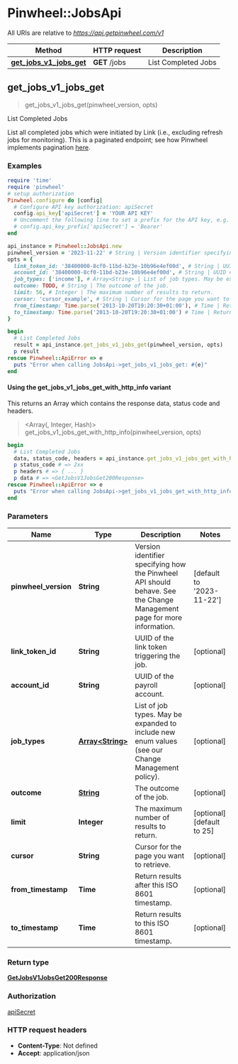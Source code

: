 # Pinwheel::JobsApi

All URIs are relative to *https://api.getpinwheel.com/v1*

| Method | HTTP request | Description |
| ------ | ------------ | ----------- |
| [**get_jobs_v1_jobs_get**](JobsApi.md#get_jobs_v1_jobs_get) | **GET** /jobs | List Completed Jobs |


## get_jobs_v1_jobs_get

> <GetJobsV1JobsGet200Response> get_jobs_v1_jobs_get(pinwheel_version, opts)

List Completed Jobs

List all completed jobs which were initiated by Link (i.e., excluding refresh jobs for monitoring). This is a paginated endpoint; see how Pinwheel implements pagination <a href='https://docs.pinwheelapi.com/docs/pagination-1' target='_blank'>here</a>.

### Examples

```ruby
require 'time'
require 'pinwheel'
# setup authorization
Pinwheel.configure do |config|
  # Configure API key authorization: apiSecret
  config.api_key['apiSecret'] = 'YOUR API KEY'
  # Uncomment the following line to set a prefix for the API key, e.g. 'Bearer' (defaults to nil)
  # config.api_key_prefix['apiSecret'] = 'Bearer'
end

api_instance = Pinwheel::JobsApi.new
pinwheel_version = '2023-11-22' # String | Version identifier specifying how the Pinwheel API should behave. See the Change Management page for more information.
opts = {
  link_token_id: '38400000-8cf0-11bd-b23e-10b96e4ef00d', # String | UUID of the link token triggering the job.
  account_id: '38400000-8cf0-11bd-b23e-10b96e4ef00d', # String | UUID of the payroll account.
  job_types: ['income'], # Array<String> | List of job types. May be expanded to include new enum values (see our Change Management policy).
  outcome: TODO, # String | The outcome of the job.
  limit: 56, # Integer | The maximum number of results to return.
  cursor: 'cursor_example', # String | Cursor for the page you want to retrieve.
  from_timestamp: Time.parse('2013-10-20T19:20:30+01:00'), # Time | Return results after this ISO 8601 timestamp.
  to_timestamp: Time.parse('2013-10-20T19:20:30+01:00') # Time | Return results to this ISO 8601 timestamp.
}

begin
  # List Completed Jobs
  result = api_instance.get_jobs_v1_jobs_get(pinwheel_version, opts)
  p result
rescue Pinwheel::ApiError => e
  puts "Error when calling JobsApi->get_jobs_v1_jobs_get: #{e}"
end
```

#### Using the get_jobs_v1_jobs_get_with_http_info variant

This returns an Array which contains the response data, status code and headers.

> <Array(<GetJobsV1JobsGet200Response>, Integer, Hash)> get_jobs_v1_jobs_get_with_http_info(pinwheel_version, opts)

```ruby
begin
  # List Completed Jobs
  data, status_code, headers = api_instance.get_jobs_v1_jobs_get_with_http_info(pinwheel_version, opts)
  p status_code # => 2xx
  p headers # => { ... }
  p data # => <GetJobsV1JobsGet200Response>
rescue Pinwheel::ApiError => e
  puts "Error when calling JobsApi->get_jobs_v1_jobs_get_with_http_info: #{e}"
end
```

### Parameters

| Name | Type | Description | Notes |
| ---- | ---- | ----------- | ----- |
| **pinwheel_version** | **String** | Version identifier specifying how the Pinwheel API should behave. See the Change Management page for more information. | [default to &#39;2023-11-22&#39;] |
| **link_token_id** | **String** | UUID of the link token triggering the job. | [optional] |
| **account_id** | **String** | UUID of the payroll account. | [optional] |
| **job_types** | [**Array&lt;String&gt;**](String.md) | List of job types. May be expanded to include new enum values (see our Change Management policy). | [optional] |
| **outcome** | [**String**](.md) | The outcome of the job. | [optional] |
| **limit** | **Integer** | The maximum number of results to return. | [optional][default to 25] |
| **cursor** | **String** | Cursor for the page you want to retrieve. | [optional] |
| **from_timestamp** | **Time** | Return results after this ISO 8601 timestamp. | [optional] |
| **to_timestamp** | **Time** | Return results to this ISO 8601 timestamp. | [optional] |

### Return type

[**GetJobsV1JobsGet200Response**](GetJobsV1JobsGet200Response.md)

### Authorization

[apiSecret](../README.md#apiSecret)

### HTTP request headers

- **Content-Type**: Not defined
- **Accept**: application/json

